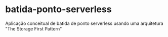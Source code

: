 # batida-ponto-serverless
Aplicação conceitual de batida de ponto serverless usando uma arquitetura "The Storage First Pattern"
